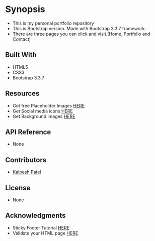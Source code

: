# Synopsis

+ This is my personal portfolio repository
+ This is Bootstrap version. Made with Bootstrap 3.3.7 framework.
+ There are three pages you can click and visit.(Home, Portfolio and Contact)

## Built With
+ HTML5
+ CSS3
+ Bootstrap 3.3.7

## Resources
+ Get free Placeholder Images [HERE](http://lorempixel.com/)
+ Get Social media icons [HERE](https://www.iconfinder.com/)
+ Get Background images [HERE](https://www.toptal.com/designers/subtlepatterns/)


## API Reference
+ None

## Contributors
+ [Kalpesh Patel](https://github.com/kapu9899)

## License
+ None

## Acknowledgments
+ Sticky Footer Tutorial [HERE](https://css-tricks.com/couple-takes-sticky-footer/)
+ Validate your HTML page [HERE](https://validator.w3.org/#validate_by_input)